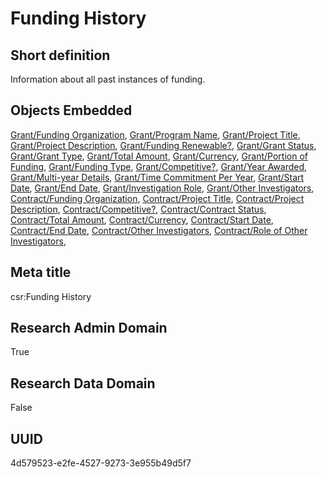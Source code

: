 # Funding History
## Short definition
Information about all past instances of funding.
## Objects Embedded
[Grant/Funding Organization](../Object-Fields/Grant/Funding%20Organization.md), [Grant/Program Name](../Object-Fields/Grant/Program%20Name.md), [Grant/Project Title](../Object-Fields/Grant/Project%20Title.md), [Grant/Project Description](../Object-Fields/Grant/Project%20Description.md), [Grant/Funding Renewable?](../Object-Fields/Grant/Funding%20Renewable?.md), [Grant/Grant Status](../Object-Fields/Grant/Grant%20Status.md), [Grant/Grant Type](../Object-Fields/Grant/Grant%20Type.md), [Grant/Total Amount](../Object-Fields/Grant/Total%20Amount.md), [Grant/Currency](../Object-Fields/Grant/Currency.md), [Grant/Portion of Funding](../Object-Fields/Grant/Portion%20of%20Funding.md), [Grant/Funding Type](../Object-Fields/Grant/Funding%20Type.md), [Grant/Competitive?](../Object-Fields/Grant/Competitive?.md), [Grant/Year Awarded](../Object-Fields/Grant/Year%20Awarded.md), [Grant/Multi-year Details](../Object-Fields/Grant/Multi-year%20Details.md), [Grant/Time Commitment Per Year](../Object-Fields/Grant/Time%20Commitment%20Per%20Year.md), [Grant/Start Date](../Object-Fields/Grant/Start%20Date.md), [Grant/End Date](../Object-Fields/Grant/End%20Date.md), [Grant/Investigation Role](../Object-Fields/Grant/Investigation%20Role.md), [Grant/Other Investigators](../Object-Fields/Grant/Other%20Investigators.md), [Contract/Funding Organization](../Object-Fields/Contract/Funding%20Organization.md), [Contract/Project Title](../Object-Fields/Contract/Project%20Title.md), [Contract/Project Description](../Object-Fields/Contract/Project%20Description.md), [Contract/Competitive?](../Object-Fields/Contract/Competitive?.md), [Contract/Contract Status](../Object-Fields/Contract/Contract%20Status.md), [Contract/Total Amount](../Object-Fields/Contract/Total%20Amount.md), [Contract/Currency](../Object-Fields/Contract/Currency.md), [Contract/Start Date](../Object-Fields/Contract/Start%20Date.md), [Contract/End Date](../Object-Fields/Contract/End%20Date.md), [Contract/Other Investigators](../Object-Fields/Contract/Other%20Investigators.md), [Contract/Role of Other Investigators](../Object-Fields/Contract/Role%20of%20Other%20Investigators.md), 
## Meta title
csr:Funding History
## Research Admin Domain
True
## Research Data Domain
False
## UUID
4d579523-e2fe-4527-9273-3e955b49d5f7
